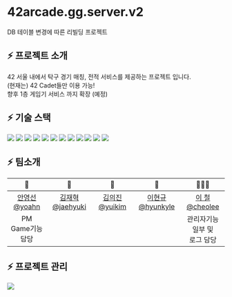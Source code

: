 # 42arcade.gg.server.v2
DB 테이블 변경에 따른 리빌딩 프로젝트

## ⚡️ 프로젝트 소개
42 서울 내에서 탁구 경기 매칭, 전적 서비스를 제공하는 프로젝트 입니다.
<br>
(현재는) 42 Cadet들만 이용 가능!
<br>
향후 1층 게임기 서비스 까지 확장 (예정)
<br>

## ⚡️ 기술 스택

<img src="https://img.shields.io/badge/JAVA-007396?style=for-the-badge&logo=java&logoColor=white">
<img src="https://img.shields.io/badge/spring-6DB33F?style=for-the-badge&logo=spring&logoColor=white">
<img src="https://img.shields.io/badge/spring_boot-6DB33F?style=for-the-badge&logo=spring_boot&logoColor=white">
<img src="https://img.shields.io/badge/spring_security-6DB33F?style=for-the-badge&logo=spring_security&logoColor=white">
<img src="https://img.shields.io/badge/nginx-009639?style=for-the-badge&logo=nginx&logoColor=white">
<img src="https://img.shields.io/badge/apache_tomcat-F8DC75?style=for-the-badge&logo=apache_tomcat&logoColor=white">
<img src="https://img.shields.io/badge/linux-FCC624?style=for-the-badge&logo=linux&logoColor=black">
<img src="https://img.shields.io/badge/github-181717?style=for-the-badge&logo=github&logoColor=white">
<img src="https://img.shields.io/badge/aws-232F3E?style=for-the-badge&logo=aws&logoColor=white">
<img src="https://img.shields.io/badge/mysql-4479A1?style=for-the-badge&logo=mysql&logoColor=white">
<img src="https://img.shields.io/badge/redis-DC382D?style=for-the-badge&logo=redis&logoColor=white">
<img src="https://img.shields.io/badge/DOCKER-007396?style=for-the-badge&logo=DOCKER&logoColor=white">

## ⚡️ 팀소개

<table>
  <thead>
    <tr>
        <th align=center>🏓</a></td>
        <th align=center>🏓</a></td>
        <th align=center>🏓</a></td>
        <th align=center>🏓</a></td>
        <th align=center>👨🏻‍💻</a></td>
    </tr>
  </thead>
    <tr>
        <td align=center><a href="https://github.com/AYoungSn">안영선 @yoahn</a></td>
        <td align=center><a href="https://github.com/greatSweetMango">김재혁 @jaehyuki</a></td>
        <td align=center><a href="https://github.com/kmularise">김의진 @yuikim</a></td>
        <td align=center><a href="https://github.com/wken5577">이현규 @hyunkyle</a></td>
        <td align=center><a href="https://github.com/FeFe2200">이 철 @cheolee</a></td>
    </tr>
    <tr>
        <td align=center>PM<br>Game기능 담당</td>
        <td align=center></td>
        <td align=center></td>
        <td align=center></td>
        <td align=center>관리자기능<br>일부 및 <br>로그 담당</td>
    </tr>

</table>

## ⚡️ 프로젝트 관리
<img src="https://img.shields.io/badge/JIRA-0052CC?style=for-the-badge&logo=jirasoftware&logoColor=white">


